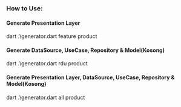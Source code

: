 
### How to Use:
#### Generate Presentation Layer
dart .\generator.dart feature product

#### Generate DataSource, UseCase, Repository & Model(Kosong)
dart .\generator.dart rdu product

#### Generate Presentation Layer, DataSource, UseCase, Repository & Model(Kosong)
dart .\generator.dart all product